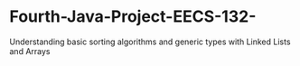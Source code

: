 # Fourth-Java-Project-EECS-132-
Understanding basic sorting algorithms and generic types with Linked Lists and Arrays

